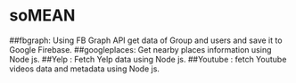# soMEAN

##fbgraph: Using FB Graph API get data of Group and users and save it to Google Firebase.
##googleplaces: Get nearby places information using Node js.
##Yelp : Fetch Yelp data using Node js.
##Youtube : fetch Youtube videos data and metadata using Node js.
